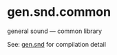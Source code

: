 gen.snd.common
==============

general sound — common library

See: [gen.snd](https://github.com/tfwio/gen.snd) for compilation detail

